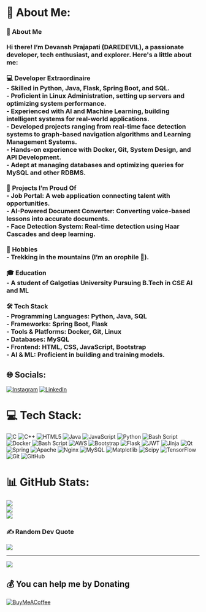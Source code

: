 # 💫 About Me:
### 👋 About Me  <br><br>Hi there! I’m Devansh Prajapati (**DAREDEVIL**), a passionate developer, tech enthusiast, and explorer. Here's a little about me:  <br><br> 💻 **Developer Extraordinaire**  <br>  - Skilled in **Python**, **Java**, **Flask**, **Spring Boot**, and **SQL**.  <br>  - Proficient in **Linux Administration**, setting up servers and optimizing system performance.  <br>  - Experienced with **AI and Machine Learning**, building intelligent systems for real-world applications.  <br>  - Developed projects ranging from **real-time face detection systems** to **graph-based navigation algorithms** and **Learning Management Systems**.  <br>  - Hands-on experience with **Docker**, **Git**, **System Design**, and **API Development**.  <br>  - Adept at managing databases and optimizing queries for **MySQL** and other RDBMS.  <br><br> 🔧 **Projects I’m Proud Of**  <br>  - **Job Portal**: A web application connecting talent with opportunities.  <br>  - **AI-Powered Document Converter**: Converting voice-based lessons into accurate documents.  <br>  - **Face Detection System**: Real-time detection using Haar Cascades and deep learning.  <br><br> 🎨 **Hobbies**  <br>  - **Trekking in the mountains** (I’m an orophile 🌄).  <br><br> 🎓 **Education**  <br>  - A student of **Galgotias University** Pursuing **B.Tech in CSE AI and ML**  <br><br> 🛠️ **Tech Stack**  <br>  - Programming Languages: **Python**, **Java**, **SQL**  <br>  - Frameworks: **Spring Boot**, **Flask**  <br>  - Tools & Platforms: **Docker**, **Git**, **Linux**  <br>  - Databases: **MySQL**<br>  - Frontend: **HTML**, **CSS**, **JavaScript**, **Bootstrap**  <br>  - AI & ML: Proficient in building and training models.  <br>


## 🌐 Socials:
[![Instagram](https://img.shields.io/badge/Instagram-%23E4405F.svg?logo=Instagram&logoColor=white)](https://instagram.com/devansh_kumar_arya) [![LinkedIn](https://img.shields.io/badge/LinkedIn-%230077B5.svg?logo=linkedin&logoColor=white)](https://linkedin.com/in/devansharya) 

# 💻 Tech Stack:
![C](https://img.shields.io/badge/c-%2300599C.svg?style=for-the-badge&logo=c&logoColor=white) ![C++](https://img.shields.io/badge/c++-%2300599C.svg?style=for-the-badge&logo=c%2B%2B&logoColor=white) ![HTML5](https://img.shields.io/badge/html5-%23E34F26.svg?style=for-the-badge&logo=html5&logoColor=white) ![Java](https://img.shields.io/badge/java-%23ED8B00.svg?style=for-the-badge&logo=openjdk&logoColor=white) ![JavaScript](https://img.shields.io/badge/javascript-%23323330.svg?style=for-the-badge&logo=javascript&logoColor=%23F7DF1E) ![Python](https://img.shields.io/badge/python-3670A0?style=for-the-badge&logo=python&logoColor=ffdd54) ![Bash Script](https://img.shields.io/badge/bash_script-%23121011.svg?style=for-the-badge&logo=gnu-bash&logoColor=white) ![Docker](https://img.shields.io/badge/docker-%230db7ed.svg?style=for-the-badge&logo=docker&logoColor=white) ![Bash Script](https://img.shields.io/badge/bash_script-%23121011.svg?style=for-the-badge&logo=gnu-bash&logoColor=white) ![AWS](https://img.shields.io/badge/AWS-%23FF9900.svg?style=for-the-badge&logo=amazon-aws&logoColor=white) ![Bootstrap](https://img.shields.io/badge/bootstrap-%238511FA.svg?style=for-the-badge&logo=bootstrap&logoColor=white) ![Flask](https://img.shields.io/badge/flask-%23000.svg?style=for-the-badge&logo=flask&logoColor=white) ![JWT](https://img.shields.io/badge/JWT-black?style=for-the-badge&logo=JSON%20web%20tokens) ![Jinja](https://img.shields.io/badge/jinja-white.svg?style=for-the-badge&logo=jinja&logoColor=black) ![Qt](https://img.shields.io/badge/Qt-%23217346.svg?style=for-the-badge&logo=Qt&logoColor=white) ![Spring](https://img.shields.io/badge/spring-%236DB33F.svg?style=for-the-badge&logo=spring&logoColor=white) ![Apache](https://img.shields.io/badge/apache-%23D42029.svg?style=for-the-badge&logo=apache&logoColor=white) ![Nginx](https://img.shields.io/badge/nginx-%23009639.svg?style=for-the-badge&logo=nginx&logoColor=white) ![MySQL](https://img.shields.io/badge/mysql-4479A1.svg?style=for-the-badge&logo=mysql&logoColor=white) ![Matplotlib](https://img.shields.io/badge/Matplotlib-%23ffffff.svg?style=for-the-badge&logo=Matplotlib&logoColor=black) ![Scipy](https://img.shields.io/badge/SciPy-%230C55A5.svg?style=for-the-badge&logo=scipy&logoColor=%white) ![TensorFlow](https://img.shields.io/badge/TensorFlow-%23FF6F00.svg?style=for-the-badge&logo=TensorFlow&logoColor=white) ![Git](https://img.shields.io/badge/git-%23F05033.svg?style=for-the-badge&logo=git&logoColor=white) ![GitHub](https://img.shields.io/badge/github-%23121011.svg?style=for-the-badge&logo=github&logoColor=white)
# 📊 GitHub Stats:
![](https://github-readme-stats.vercel.app/api?username=DAR3D3V1L&theme=dark&hide_border=false&include_all_commits=false&count_private=false)<br/>
![](https://github-readme-streak-stats.herokuapp.com/?user=DAR3D3V1L&theme=dark&hide_border=false)<br/>
![](https://github-readme-stats.vercel.app/api/top-langs/?username=DAR3D3V1L&theme=dark&hide_border=false&include_all_commits=false&count_private=false&layout=compact)

### ✍️ Random Dev Quote
![](https://quotes-github-readme.vercel.app/api?type=horizontal&theme=radical)

---
[![](https://visitcount.itsvg.in/api?id=DAR3D3V1L&icon=0&color=0)](https://visitcount.itsvg.in)

  ## 💰 You can help me by Donating
  [![BuyMeACoffee](https://img.shields.io/badge/Buy%20Me%20a%20Coffee-ffdd00?style=for-the-badge&logo=buy-me-a-coffee&logoColor=black)](https://buymeacoffee.com/dar3d3v1l) 

  
<!-- Proudly created with GPRM ( https://gprm.itsvg.in ) -->
